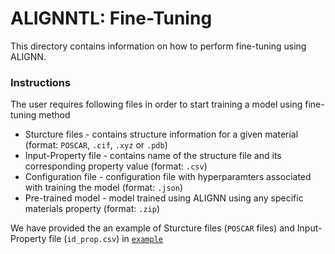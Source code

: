 # ALIGNNTL: Fine-Tuning

This directory contains information on how to perform fine-tuning using ALIGNN.

### Instructions

The user requires following files in order to start training a model using fine-tuning method
* Sturcture files - contains structure information for a given material (format: `POSCAR`, `.cif`, `.xyz` or `.pdb`) 
* Input-Property file - contains name of the structure file and its corresponding property value (format: `.csv`)
* Configuration file - configuration file with hyperparamters associated with training the model (format: `.json`)
* Pre-trained model - model trained using ALIGNN using any specific materials property (format: `.zip`)

We have provided the an example of Sturcture files (`POSCAR` files) and Input-Property file (`id_prop.csv`) in [`example`](/../../master/example)
